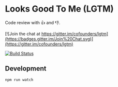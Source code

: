 # Looks Good To Me (LGTM)
Code review with :+1: and :-1:.

[![Join the chat at https://gitter.im/cofounders/lgtm](https://badges.gitter.im/Join%20Chat.svg)](https://gitter.im/cofounders/lgtm)

[![Build Status](https://img.shields.io/codeship/2246d6c0-0833-0133-b703-025d73056a1f.svg)](https://codeship.com/projects/90230)

## Development

```
npm run watch
```
